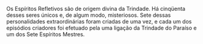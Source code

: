 ﻿Os Espíritos Refletivos são de origem divina da Trindade. Há cinqüenta desses seres únicos e, de algum modo, misteriosos. Sete dessas personalidades extraordinárias foram criadas de uma vez, e cada um dos episódios criadores foi efetuado pela uma ligação da Trindade do Paraíso e um dos Sete Espíritos Mestres.
